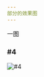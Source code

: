 ```yaml
---
部分的效果图
---
```


一图

### #4

![#4](https://raw.githubusercontent.com/Isayes/ZhuoZhanMLink/7d54168c88dbe4adf65802696cf131b5a61be821/app/screenshots/4.gif)

